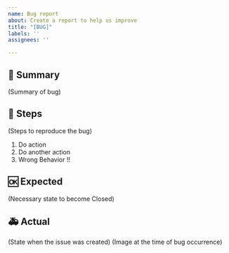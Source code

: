 ```yaml
---
name: Bug report
about: Create a report to help us improve
title: "[BUG]"
labels: ''
assignees: ''

---
```


## 🐛 Summary

(Summary of bug)

## 👀 Steps

(Steps to reproduce the bug)

1. Do action
2. Do another action
3. Wrong Behavior !!

## 🆗 Expected

(Necessary state to become Closed)

## 🚑 Actual

(State when the issue was created)
(Image at the time of bug occurrence)
